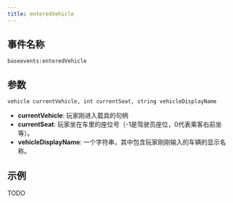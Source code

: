 ```yaml
---
title: enteredVehicle
---
```


事件名称
----------
```
baseevents:enteredVehicle
```

参数
----------

```
vehicle currentVehicle, int currentSeat, string vehicleDisplayName
```

- **currentVehicle**: 玩家刚进入载具的句柄
- **currentSeat**: 玩家坐在车里的座位号（-1是驾驶员座位，0代表乘客右前坐等）。
- **vehicleDisplayName**: 一个字符串，其中包含玩家刚刚输入的车辆的显示名称。

示例
--------

TODO
